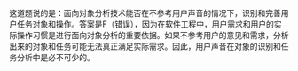 这道题说的是：面向对象分析技术能否在不参考用户声音的情况下，识别和完善用户任务对象和操作。答案是F（错误），因为在软件工程中，用户需求和用户的实际操作习惯是进行面向对象分析的重要依据。如果不参考用户的意见和需求，分析出来的对象和任务可能无法真正满足实际需求。因此，用户声音在对象的识别和任务分析中是必不可少的。